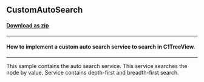 ## CustomAutoSearch
#### [Download as zip](https://minhaskamal.github.io/DownGit/#/home?url=https://github.com/GrapeCity/ComponentOne-WinForms-Samples/tree/master/NetFramework\TreeView\CS\CustomAutoSearch)
____
#### How to implement a custom auto search service to search in C1TreeView.
____
This sample contains the auto search service. This service searches the node by value. Service contains depth-first and breadth-first search. 